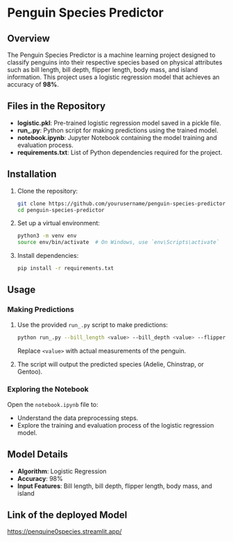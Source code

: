 # Penguin Species Predictor

## Overview
The Penguin Species Predictor is a machine learning project designed to classify penguins into their respective species based on physical attributes such as bill length, bill depth, flipper length, body mass, and island information. This project uses a logistic regression model that achieves an accuracy of **98%**.

## Files in the Repository
- **logistic.pkl**: Pre-trained logistic regression model saved in a pickle file.
- **run_.py**: Python script for making predictions using the trained model.
- **notebook.ipynb**: Jupyter Notebook containing the model training and evaluation process.
- **requirements.txt**: List of Python dependencies required for the project.

## Installation

1. Clone the repository:
   ```bash
   git clone https://github.com/yourusername/penguin-species-predictor.git
   cd penguin-species-predictor
   ```

2. Set up a virtual environment:
   ```bash
   python3 -m venv env
   source env/bin/activate  # On Windows, use `env\Scripts\activate`
   ```

3. Install dependencies:
   ```bash
   pip install -r requirements.txt
   ```

## Usage

### Making Predictions

1. Use the provided `run_.py` script to make predictions:
   ```bash
   python run_.py --bill_length <value> --bill_depth <value> --flipper_length <value> --body_mass <value> --island <value>
   ```
   Replace `<value>` with actual measurements of the penguin.

2. The script will output the predicted species (Adelie, Chinstrap, or Gentoo).

### Exploring the Notebook
Open the `notebook.ipynb` file to:
- Understand the data preprocessing steps.
- Explore the training and evaluation process of the logistic regression model.

## Model Details
- **Algorithm**: Logistic Regression
- **Accuracy**: 98%
- **Input Features**: Bill length, bill depth, flipper length, body mass, and island

 
## Link of the deployed Model 
https://penquine0species.streamlit.app/

